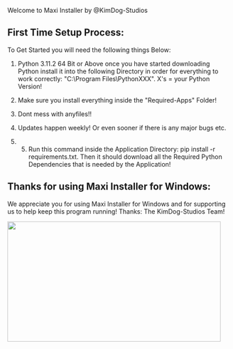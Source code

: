 Welcome to Maxi Installer by @KimDog-Studios
 ## First Time Setup Process:
To Get Started you will need the following things Below:
1. Python 3.11.2 64 Bit or Above once you have started downloading Python install it into the following Directory in order for everything to work correctly: "C:\Program Files\PythonXXX". X's = your Python Version!

2. Make sure you install everything inside the "Required-Apps" Folder!

3. Dont mess with anyfiles!!

4. Updates happen weekly! Or even sooner if there is any major bugs etc.

5. 5. Run this command inside the Application Directory: pip install -r requirements.txt. Then it should download all the Required Python Dependencies that is needed by the Application!

## Thanks for using Maxi Installer for Windows:
We appreciate you for using Maxi Installer for Windows and for supporting us to help keep this program running!
Thanks: The KimDog-Studios Team!

 <img src="https://i.imgur.com/xhVJFZX.gif" width="480" height="270" />
